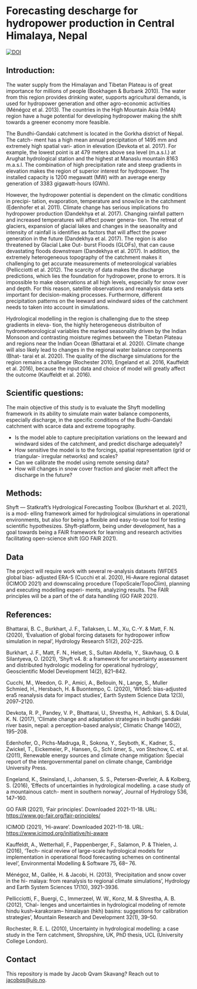 # Forecasting descharge for hydropower production in Central Himalaya, Nepal
[![DOI](https://zenodo.org/badge/472295880.svg)](https://zenodo.org/badge/latestdoi/472295880)


## Introduction:

The water supply from the Himalayan and Tibetan Plateau is of great importance for millions of people (Bookhagen & Burbank 2010). The water from this region provides drinking water, supports agricultural demands, is used for hydropower generation and other agro-economic activities (Ménégoz et al. 2013). The countries in the High Mountain Asia (HMA) region have a huge potential for developing hydropower making the shift towards a greener economy more feasible.

The Bundhi-Gandaki catchment is located in the Gorkha district of Nepal. The catch- ment has a high mean annual precipitation of 1495 mm and extremely high spatial vari- ation in elevation (Devkota et al. 2017). For example, the lowest point is at 479 meters above sea level (m.a.s.l.) at Arughat hydrological station and the highest at Manaslu mountain 8163 m.a.s.l. The combination of high precipitation rate and steep gradients in elevation makes the region of superior interest for hydropower. The installed capacity is 1200 megawatt (MW) with an average energy generation of 3383 gigawatt-hours (GWh).

However, the hydropower potential is dependent on the climatic conditions in precipi- tation, evaporation, temperature and snow/ice in the catchment (Edenhofer et al. 2011). Climate change has serious implications fro hydropower production (Dandekhya et al. 2017). Changing rainfall pattern and increased temperatures will affect power genera- tion. The retreat of glaciers, expansion of glacial lakes and changes in the seasonality and intensity of rainfall is identifies as factors that will affect the power generation in the future (Dandekhya et al. 2017). The region is also threatened by Glacial Lake Out- burst Floods (GLOFs), that can cause devastating floods downstream (Dandekhya et al. 2017). In addition, the extremely heterogeneous topography of the catchment makes it challenging to get accurate measurements of meteorological variables (Pellicciotti et al. 2012). The scarcity of data makes the discharge predictions, which lies the foundation for hydropower, prone to errors. It is impossible to make observations at all high levels, especially for snow over and depth. For this reason, satellite observations and reanalysis data sets important for decision-making processes. Furthermore, different precipitation patterns on the leeward and windward sides of the catchment needs to taken into account in simulations.

Hydrological modelling in the region is challenging due to the steep gradients in eleva- tion, the highly heterogeneous distribuiton of hydrometeorological variables the marked seasonality driven by the Indian Monsoon and contrasting moisture regimes between the Tibetan Plateau and regions near the Indian Ocean (Bhattarai et al. 2020). Climate change will also likely lead to changes in the regional water balance components (Bhat- tarai et al. 2020). The quality of the discharge simulations for the region remains a challenge (Rochester 2010, Engeland et al. 2016, Kauffeldt et al. 2016), because the input data and choice of model will greatly affect the outcome (Kauffeldt et al. 2016).


## Scientific questions:


The main objective of this study is to evaluate the Shyft modelling framework in its ability to simulate main water balance components, especially discharge, in the specific conditions of the Budhi-Gandaki catchment with scarce data and extreme topography.

* Is the model able to capture precipitation variations on the leeward and windward sides of the catchment, and predict discharge adequately?
* How sensitive the model is to the forcings, spatial representation (grid or triangular- irregular networks) and scales?
* Can we calibrate the model using remote sensing data?
* How will changes in snow cover fraction and glacier melt affect the discharge in the
future?

## Methods:

Shyft — Statkraft’s Hydrological Forecasting Toolbox (Burkhart et al. 2021), is a mod- elling framework aimed for hydrological simulations in operational environments, but also for being a flexible and easy-to-use tool for testing scientific hypothesizes. Shyft-platform, being under development, has a goal towards being a FAIR framework for learning and research activities facilitating open-science shift (GO FAIR 2021).

## Data

The project will require work with several re-analysis datasets (WFDE5 global bias- adjusted ERA-5 (Cucchi et al. 2020), Hi-Aware regional dataset (ICIMOD 2021) and downscaling procedure (TopoScale/TopoClim), planning and executing modelling experi- ments, analyzing results. The FAIR principles will be a part of the of data handling (GO FAIR 2021).



## References:

Bhattarai, B. C., Burkhart, J. F., Tallaksen, L. M., Xu, C.-Y. & Matt, F. N. (2020), ‘Evaluation of global forcing datasets for hydropower inflow simulation in nepal’, Hydrology Research 51(2), 202–225.

Burkhart, J. F., Matt, F. N., Helset, S., Sultan Abdella, Y., Skavhaug, O. & Silantyeva, O. (2021), ‘Shyft v4. 8: a framework for uncertainty assessment and distributed hydrologic modeling for operational hydrology’, Geoscientific Model Development 14(2), 821–842.

Cucchi, M., Weedon, G. P., Amici, A., Bellouin, N., Lange, S., Muller Schmied, H., Hersbach, H. & Buontempo, C. (2020), ‘Wfde5: bias-adjusted era5 reanalysis data for impact studies’, Earth System Science Data 12(3), 2097–2120.

Devkota, R. P., Pandey, V. P., Bhattarai, U., Shrestha, H., Adhikari, S. & Dulal, K. N. (2017), ‘Climate change and adaptation strategies in budhi gandaki river basin, nepal: a perception-based analysis’, Climatic Change 140(2), 195–208.


Edenhofer, O., Pichs-Madruga, R., Sokona, Y., Seyboth, K., Kadner, S., Zwickel, T., Eickemeier, P., Hansen, G., Schl ̈omer, S., von Stechow, C. et al. (2011), Renewable energy sources and climate change mitigation: Special report of the intergovernmental panel on climate change, Cambridge University Press.

Engeland, K., Steinsland, I., Johansen, S. S., Petersen-Øverleir, A. & Kolberg, S. (2016), ‘Effects of uncertainties in hydrological modelling. a case study of a mountainous catch- ment in southern norway’, Journal of Hydrology 536, 147–160.

GO FAIR (2021), ‘Fair principles’. Downloaded 2021-11-18.
URL: https://www.go-fair.org/fair-principles/ 

ICIMOD (2021), ‘Hi-aware’. Downloaded 2021-11-18.
URL: https://www.icimod.org/initiative/hi-aware

Kauffeldt, A., Wetterhall, F., Pappenberger, F., Salamon, P. & Thielen, J. (2016), ‘Tech- nical review of large-scale hydrological models for implementation in operational flood forecasting schemes on continental level’, Environmental Modelling & Software 75, 68– 76.

Ménégoz, M., Gallée, H. & Jacobi, H. (2013), ‘Precipitation and snow cover in the hi- malaya: from reanalysis to regional climate simulations’, Hydrology and Earth System Sciences 17(10), 3921–3936.

Pellicciotti, F., Buergi, C., Immerzeel, W. W., Konz, M. & Shrestha, A. B. (2012), ‘Chal- lenges and uncertainties in hydrological modeling of remote hindu kush–karakoram– himalayan (hkh) basins: suggestions for calibration strategies’, Mountain Research and Development 32(1), 39–50.


Rochester, R. E. L. (2010), Uncertainty in hydrological modelling: a case study in the Tern catchment, Shropshire, UK, PhD thesis, UCL (University College London).


## Contact

This repository is made by Jacob Qvam Skavang? Reach out to jacobqs@uio.no. 

